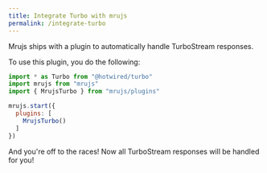 ```yaml
---
title: Integrate Turbo with mrujs
permalink: /integrate-turbo
---
```


Mrujs ships with a plugin to automatically handle TurboStream responses.

To use this plugin, you do the following:

```js
import * as Turbo from "@hotwired/turbo"
import mrujs from "mrujs"
import { MrujsTurbo } from "mrujs/plugins"

mrujs.start({
  plugins: [
    MrujsTurbo()
  ]
})
```

And you're off to the races! Now all TurboStream responses will be
handled for you!

